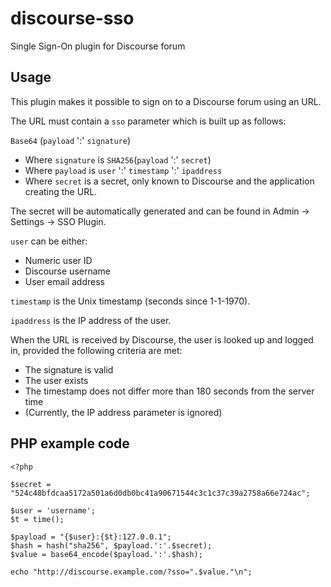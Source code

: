 discourse-sso
=============

Single Sign-On plugin for Discourse forum

Usage
-----

This plugin makes it possible to sign on to a Discourse forum using an URL.

The URL must contain a `sso` parameter which is built up as follows:

`Base64` (`payload` ':' `signature`)

* Where `signature` is `SHA256`(`payload` ':' `secret`)
* Where `payload` is `user` ':' `timestamp` ':' `ipaddress`
* Where `secret` is a secret, only known to Discourse and the application creating the URL.

The secret will be automatically generated and can be found in Admin -> Settings -> SSO Plugin.

`user` can be either:
* Numeric user ID
* Discourse username
* User email address

`timestamp` is the Unix timestamp (seconds since 1-1-1970).

`ipaddress` is the IP address of the user.

When the URL is received by Discourse, the user is looked up and logged in, provided the following criteria are met:
* The signature is valid
* The user exists
* The timestamp does not differ more than 180 seconds from the server time
* (Currently, the IP address parameter is ignored)

PHP example code
----------------

    <?php
    
    $secret = "524c48bfdcaa5172a501a6d0db0bc41a90671544c3c1c37c39a2758a66e724ac";
    
    $user = 'username';
    $t = time();
     
    $payload = "{$user}:{$t}:127.0.0.1";
    $hash = hash("sha256", $payload.':'.$secret);
    $value = base64_encode($payload.':'.$hash);
    
    echo "http://discourse.example.com/?sso=".$value."\n";
